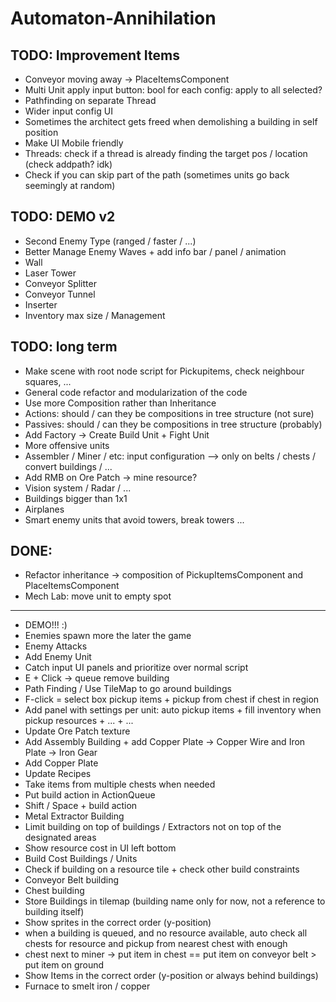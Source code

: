 # Automaton-Annihilation

## TODO: Improvement Items
 - Conveyor moving away -> PlaceItemsComponent
 - Multi Unit apply input button: bool for each config: apply to all selected?
 - Pathfinding on separate Thread
 - Wider input config UI
 - Sometimes the architect gets freed when demolishing a building in self position
 - Make UI Mobile friendly
 - Threads: check if a thread is already finding the target pos / location (check addpath? idk)
 - Check if you can skip part of the path (sometimes units go back seemingly at random)

## TODO: DEMO v2
 - Second Enemy Type (ranged / faster / ...)
 - Better Manage Enemy Waves + add info bar / panel / animation
 - Wall
 - Laser Tower
 - Conveyor Splitter
 - Conveyor Tunnel
 - Inserter
 - Inventory max size / Management

## TODO: long term
 - Make scene with root node script for Pickupitems, check neighbour squares, ... 
 - General code refactor and modularization of the code
 - Use more Composition rather than Inheritance
 - Actions: should / can they be compositions in tree structure (not sure)
 - Passives: should / can they be compositions in tree structure (probably)
 - Add Factory -> Create Build Unit + Fight Unit
 - More offensive units
 - Assembler / Miner / etc: input configuration --> only on belts / chests / convert buildings / ...
 - Add RMB on Ore Patch -> mine resource?
 - Vision system / Radar / ...
 - Buildings bigger than 1x1
 - Airplanes
 - Smart enemy units that avoid towers, break towers ...

## DONE:
 - Refactor inheritance -> composition of PickupItemsComponent and PlaceItemsComponent
 - Mech Lab: move unit to empty spot
 - ------------------------------------------------------
 - DEMO!!! :)
 - Enemies spawn more the later the game
 - Enemy Attacks
 - Add Enemy Unit
 - Catch input UI panels and prioritize over normal script
 - E + Click -> queue remove building
 - Path Finding / Use TileMap to go around buildings
 - F-click = select box pickup items + pickup from chest if chest in region
 - Add panel with settings per unit: auto pickup items + fill inventory when pickup resources + ... + ...
 - Update Ore Patch texture
 - Add Assembly Building + add Copper Plate -> Copper Wire and Iron Plate -> Iron Gear
 - Add Copper Plate
 - Update Recipes
 - Take items from multiple chests when needed
 - Put build action in ActionQueue
 - Shift / Space + build action
 - Metal Extractor Building
 - Limit building on top of buildings / Extractors not on top of the designated areas
 - Show resource cost in UI left bottom
 - Build Cost Buildings / Units
 - Check if building on a resource tile + check other build constraints
 - Conveyor Belt building
 - Chest building
 - Store Buildings in tilemap (building name only for now, not a reference to building itself)
 - Show sprites in the correct order (y-position)
 - when a building is queued, and no resource available, auto check all chests for resource and pickup from nearest chest with enough
 - chest next to miner -> put item in chest == put item on conveyor belt > put item on ground
 - Show Items in the correct order (y-position or always behind buildings)
 - Furnace to smelt iron / copper
